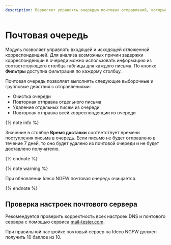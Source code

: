 ```yaml
---
description: Позволяет управлять очередью почтовых отправлений, которые по каким-либо причинам не могут быть прямо сейчас отправлены или получены.
---
```

# Почтовая очередь

Модуль позволяет управлять входящей и исходящей отложенной корреспонденцией. Для анализа возможных причин задержки корреспонденции в очереди можно использовать информацию из соответствующего столбца таблицы для каждого письма. По кнопке **Фильтры** доступна фильтрация по каждому столбцу.

Почтовая очередь позволяет выполнять следующие выборочные и групповые действия с отправлениями:

* Очистка очереди
* Повторная отправка отдельного письма
* Удаление отдельных писем из очереди
* Повторная отправка всей корреспонденции из очереди

{% note info %}

Значение в столбце **Время доставки** соответствует времени поступления письма в очередь. Если письмо не будет отправлено в течение 7 дней, то оно будет удалено из почтовой очереди и не будет доставлено получателю.

{% endnote %}

{% note warning %}

При обновлении Ideco NGFW почтовая очередь очищается.

{% endnote %}

## Проверка настроек почтового сервера

Рекомендуется проверить корректность всех настроек DNS и почтового сервера с помощью сервиса [mail-tester.com](https://www.mail-tester.com).

При правильной настройке почтовый сервер на Ideco NGFW должен получить 10 баллов из 10.
